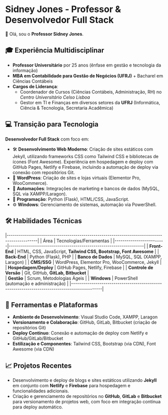 # Sidney Jones - Professor & Desenvolvedor Full Stack

👋 Olá, sou o **Professor Sidney Jones**.

## 🎓 Experiência Multidisciplinar
- **Professor Universitário** por 25 anos (ênfase em gestão e tecnologia da informação)
- **MBA em Contabilidade para Gestão de Negócios (UFRJ)** + Bacharel em Ciências Contábeis
- **Cargos de Liderança**:
  - Coordenador de Cursos (Ciências Contábeis, Administração, RH) no *Centro Universitário Celso Lisboa*
  - Gestor em TI e Finanças em diversos setores da **UFRJ** (Informática, Ciência & Tecnologia, Secretaria Acadêmica)

## 💻 Transição para Tecnologia
**Desenvolvedor Full Stack** com foco em:
- 🛠️ **Desenvolvimento Web Moderno**: Criação de sites estáticos com Jekyll, utilizando frameworks CSS como Tailwind CSS e bibliotecas de ícones (Font Awesome). Experiência em hospedagem e deploy com GitHub Pages, Netlify e Firebase, incluindo a automação de deploy via conexão com repositórios Git.
- 🚀 **WordPress**: Criação de sites e lojas virtuais (Elementor Pro, WooCommerce).
- 🤖 **Automações**: Integrações de marketing e bancos de dados (MySQL, SQL via XAMPP/Laragon).
- 📜 **Programação**: Python (Flask), HTML/CSS, JavaScript.
- ⚙️ **Windows**: Gerenciamento de sistemas, automação via PowerShell.

## 🛠️ Habilidades Técnicas
|---------------------------------------------------------------------------------------------|
| Área                    | Tecnologias/Ferramentas                                           |
|-------------------------|-------------------------------------------------------------------|
| **Front-End**           | HTML, CSS, JavaScript, **Tailwind CSS, Bootstrap, Font Awesome**  |
| **Back-End**            | Python (Flask), PHP                                               |
| **Banco de Dados**      | MySQL, SQL (XAMPP, Laragon)                                       |
| **CMS/SSG**             | WordPress, Elementor Pro, WooCommerce, Jekyll                     |
| **Hospedagem/Deploy**   | GitHub Pages, Netlify, Firebase                                   |
| **Controle de Versão**  | Git, GitHub, **GitLab, Bitbucket**                                |   
| **Gestão**              | Scrum, Metodologias Ágeis                                         |
| **Windows**             | PowerShell (automação e administração)                            |
|---------------------------------------------------------------------------------------------|

## 🚀 Ferramentas e Plataformas
- **Ambiente de Desenvolvimento**: Visual Studio Code, XAMPP, Laragon
- **Versionamento e Colaboração**: GitHub, GitLab, Bitbucket (criação de repositórios Git)
- **Deploy Contínuo**: Conexão e automação de deploy com Netlify e GitHub/GitLab/Bitbucket
- **Estilização e Componentes**: Tailwind CSS, Bootstrap (via CDN), Font Awesome (via CDN)

## 📈 Projetos Recentes
- Desenvolvimento e deploy de blogs e sites estáticos utilizando **Jekyll** em conjunto com **Netlify** e **Firebase** para hospedagem e funcionalidades adicionais.
- Criação e gerenciamento de repositórios no **GitHub**, **GitLab** e **Bitbucket** para versionamento de projetos web, com foco em integração contínua para deploy automático.
